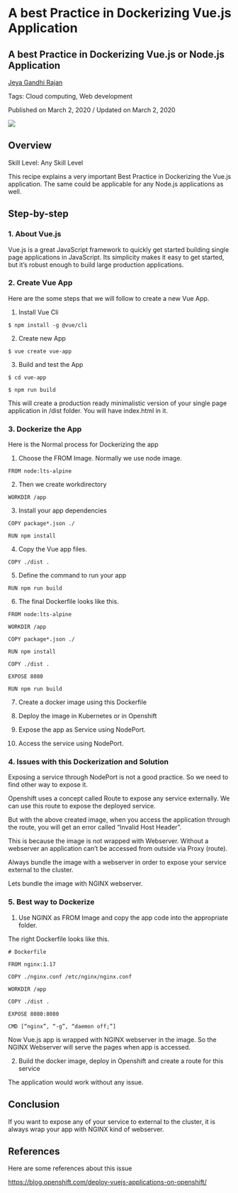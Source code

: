 # A best Practice in Dockerizing Vue.js Application

## A best Practice in Dockerizing Vue.js or Node.js Application

[Jeya Gandhi Rajan](https://developer.ibm.com/recipes/author/jeyagandhi/)

Tags: Cloud computing, Web development

Published on March 2, 2020 / Updated on March 2, 2020

![](/images/image1.png)

## Overview

Skill Level: Any Skill Level

This recipe explains a very important Best Practice in Dockerizing the Vue.js application. The same could be applicable for any Node.js applications as well.

## Step-by-step

### 1. About Vue.js

Vue.js is a great JavaScript framework to quickly get started building single page applications in JavaScript. Its simplicity makes it easy to get started, but it’s robust enough to build large production applications.

### 2. Create Vue App

Here are the some steps that we will follow to create a new Vue App.


1. Install Vue Cli
```
$ npm install -g @vue/cli
```
2. Create new App
```
$ vue create vue-app
```
3. Build and test the App
```
$ cd vue-app

$ npm run build
```
This will create a production ready minimalistic version of your single page application in /dist folder. You will have index.html in it.

### 3. Dockerize the App

Here is the Normal process for Dockerizing the app

1. Choose the FROM Image. Normally we use node image.
```
FROM node:lts-alpine
```
2. Then we create workdirectory
```
WORKDIR /app
```
3. Install your app dependencies
```
COPY package*.json ./

RUN npm install
```
4. Copy the Vue app files.
```
COPY ./dist .
```
5. Define the command to run your app
```
RUN npm run build
```
6. The final Dockerfile looks like this.
```
FROM node:lts-alpine

WORKDIR /app

COPY package*.json ./

RUN npm install

COPY ./dist .

EXPOSE 8080

RUN npm run build
```
7. Create a docker image using this Dockerfile

8. Deploy the image in Kubernetes or in Openshift

9. Expose the app as Service using NodePort.

10. Access the service using NodePort.

### 4. Issues with this Dockerization and Solution

Exposing a service through NodePort is not a good practice. So we need to find other way to expose it.

Openshift uses a concept called Route to expose any service externally. We can use this route to expose the deployed service.

But with the above created image, when you access the application through the route, you will get an error called “Invalid Host Header”.

This is because the image is not wrapped with Webserver. Without a webserver an application can’t be accessed from outside via Proxy (route).

Always bundle the image with a webserver in order to expose your service external to the cluster.

Lets bundle the image with NGINX webserver.

### 5. Best way to Dockerize

1. Use NGINX as FROM Image and copy the app code into the appropriate folder.

The right  Dockerfile looks like this.   
```
# Dockerfile

FROM nginx:1.17

COPY ./nginx.conf /etc/nginx/nginx.conf

WORKDIR /app

COPY ./dist .

EXPOSE 8080:8080

CMD [“nginx”, “-g”, “daemon off;”]
```

Now Vue.js app is wrapped with NGINX webserver in the image. So the NGINX Webserver will serve the pages when app is accessed.

2. Build the docker image, deploy in Openshift and create a route for this service

The application would work without any issue.

## Conclusion

If you want to expose any of your service to external to the cluster, it is always wrap your app with NGINX kind of webserver.

## References

Here are some references about this issue

https://blog.openshift.com/deploy-vuejs-applications-on-openshift/
